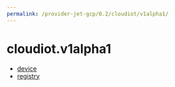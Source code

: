 ```yaml
---
permalink: /provider-jet-gcp/0.2/cloudiot/v1alpha1/
---
```


# cloudiot.v1alpha1



* [device](device.md)
* [registry](registry.md)